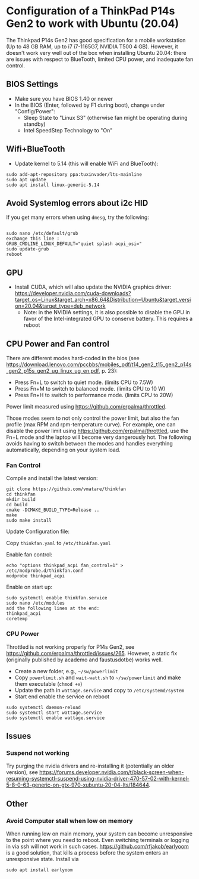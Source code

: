 # Configuration of a ThinkPad P14s Gen2 to work with Ubuntu (20.04)

The Thinkpad P14s Gen2 has good specification for a mobile workstation (Up to 48 GB RAM, up to i7 i7-1165G7, NVIDIA T500 4 GB). However, it doesn't work very well out of the box when installing Ubuntu 20.04: there are issues with respect to BlueTooth, limited CPU power, and inadequate fan control.

## BIOS Settings

* Make sure you have BIOS 1.40 or newer
* In the BIOS (Enter, followed by F1 during boot), change under "Config/Power":
  * Sleep State to "Linux S3" (otherwise fan might be operating during standby)
  * Intel SpeedStep Technology to "On"


## Wifi+BlueTooth

* Update kernel to 5.14 (this will enable WiFi and BlueTooth):

```
sudo add-apt-repository ppa:tuxinvader/lts-mainline
sudo apt update
sudo apt install linux-generic-5.14
```

## Avoid Systemlog errors about i2c HID

If you get many errors when using `dmesg`, try the following:

```

sudo nano /etc/default/grub
exchange this line :
GRUB_CMDLINE_LINUX_DEFAULT="quiet splash acpi_osi="
sudo update-grub
reboot
```

## GPU

* Install CUDA, which will also update the NVIDIA graphics driver: https://developer.nvidia.com/cuda-downloads?target_os=Linux&target_arch=x86_64&Distribution=Ubuntu&target_version=20.04&target_type=deb_network
  * Note: in the NVIDIA settings, it is also possible to disable the GPU in favor of the Intel-integrated GPU to conserve battery. This requires a reboot

## CPU Power and Fan control

There are different modes hard-coded in the bios (see https://download.lenovo.com/pccbbs/mobiles_pdf/t14_gen2_t15_gen2_p14s_gen2_p15s_gen2_ug_linux_ug_en.pdf, p. 23):

* Press Fn+L to switch to quiet mode. (limits CPU to 7.5W)
* Press Fn+M to switch to balanced mode. (limits CPU to 10 W)
* Press Fn+H to switch to performance mode. (limits CPU to 20W)

Power limit measured using https://github.com/erpalma/throttled.

Those modes seem to not only control the power limit, but also the fan profile (max RPM and rpm-temperature curve). For example, one can disable the power limit using https://github.com/erpalma/throttled, use the Fn+L mode and the laptop will become very dangerously hot. The following avoids having to switch between the modes and handles everything automatically, depending on your system load.

### Fan Control

Compile and install the latest version:

```
git clone https://github.com/vmatare/thinkfan
cd thinkfan
mkdir build
cd build
cmake -DCMAKE_BUILD_TYPE=Release ..
make
sudo make install

```

Update Configuration file:

Copy `thinkfan.yaml` to `/etc/thinkfan.yaml`

Enable fan control:

```
echo "options thinkpad_acpi fan_control=1" > /etc/modprobe.d/thinkfan.conf
modprobe thinkpad_acpi

```

Enable on start up:

```
sudo systemctl enable thinkfan.service
sudo nano /etc/modules
add the following lines at the end:
thinkpad_acpi
coretemp
```

### CPU Power

Throttled is not working properly for P14s Gen2, see https://github.com/erpalma/throttled/issues/265.
However, a static fix (originally published by academo and faustusdotbe) works well.

* Create a new folder, e.g., `~/sw/powerlimit`
* Copy `powerlimit.sh` and `wait-watt.sh` to `~/sw/powerlimit` and make them executable (`chmod +x`)
* Update the path in `wattage.service` and copy to `/etc/systemd/system`
* Start end enable the service on reboot

```
sudo systemctl daemon-reload
sudo systemctl start wattage.service
sudo systemctl enable wattage.service
```

## Issues

### Suspend not working

Try purging the nvidia drivers and re-installing it (potentially an older version), see https://forums.developer.nvidia.com/t/black-screen-when-resuming-systemctl-suspend-using-nvidia-driver-470-57-02-with-kernel-5-8-0-63-generic-on-gtx-970-xubuntu-20-04-lts/184644.

## Other

### Avoid Computer stall when low on memory

When running low on main memory, your system can become unresponsive to the point where you need to reboot. Even switching terminals or logging in via ssh will not work in such cases. https://github.com/rfjakob/earlyoom is a good solution, that kills a process before the system enters an unresponsive state. Install via

```
sudo apt install earlyoom
```
